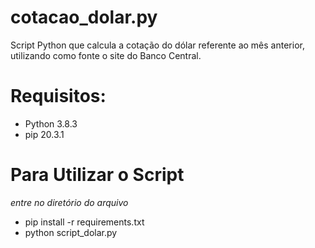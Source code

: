 # cotacao_dolar.py
 Script Python que calcula a cotação do dólar referente ao mês anterior, utilizando como fonte o site do Banco Central.

# Requisitos:
  - Python 3.8.3
  - pip 20.3.1
  
# Para Utilizar o Script
  *entre no diretório do arquivo*
  - pip install -r requirements.txt
  - python script_dolar.py 
